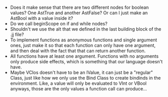 - Does it make sense that there are two different nodes for boolean values? One AstTrue and another AstFalse? Or can I just make an AstBool with a value inside it?
- Do we call beginScope on if and while nodes?
- Shouldn't we use the alt that we defined in the last
  building block of the .jj file?
- To implement functions as anonymous functions and single
  argument ones, just make it so that each function can
  only have one argument, and then deal with the fact that
  that can return another function.
- All functions have at least one argument. Functions
  with no arguments only produce side effects, which is
  something that our language doesn't have.
- Maybe VClos doesn't have to be an IValue, it can just be a "regular" Class, just like how we only use the Bind Class to create bindinds in the environment. Like, a value will only be evaluated to VInt or VBool anyways, those are the only values a function call can produce...
